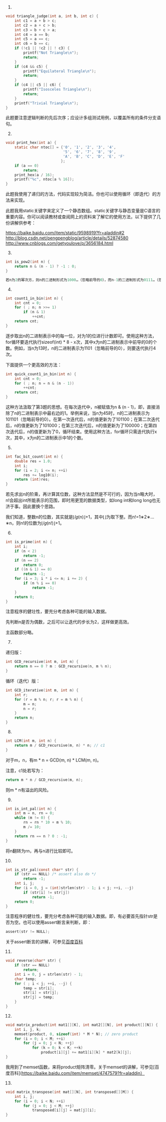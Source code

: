 1.
```c
void triangle_judge(int a, int b, int c) {
	int c1 = a + b > c;
	int c2 = a + c > b;
	int c3 = b + c > a;
	int c4 = a == b;
	int c5 = a == c;
	int c6 = b == c;
	if (!c1 || !c2 || ! c3) {
		printf("Not Triangle\n");
		return;
	}
	if (c4 && c5) {
		printf("Equilateral Triangle\n");
		return;
	}
	if (c4 || c5 || c6) {
		printf("Isosceles Triangle\n");
		return;
	}
	printf("Trivial Triangle\n");
}
```
此题要注意逻辑判断的先后次序；应设计多组测试用例，以覆盖所有的条件分支语句。


2.
```c
void print_hex(int a) {
	static char ntoc[] = {'0', '1', '2', '3', '4',
	                      '5', '6', '7', '8', '9',
	                      'A', 'B', 'C', 'D', 'E', 'F'
	                     };
	if (a == 0)
		return;
	print_hex(a / 16);
	printf("%c", ntoc[a % 16]);
}
```
此题我使用了递归的方法，代码实现较为简洁。你也可以使用循环（即迭代）的方法来实现。

此题我用static关键字来定义了一个静态数组。static关键字与静态变量是C语言的重要内容。你可以阅读教材或查阅网上的资料来了解它的使用方法，以下提供了几份讲解供参考：

https://baike.baidu.com/item/static/9598919?fr=aladdin#2
http://blog.csdn.net/pengpengblog/article/details/52874580
http://www.cnblogs.com/getyoulove/p/3656184.html


3.
```c
int is_pow2(int n) {
	return n & (n - 1) ? -1 : 0;
}

若n为2的幂次方，则n的二进制形式为1000…（忽略前导的0），而n-1的二进制形式为0111…（忽略前导的0），故n & (n - 1)必为0。
```

4.
```c
int count1_in_bin(int n) {
	int cnt = 0;
	for ( ; n; n >>= 1)
		if (n & 1)
			++cnt;
	return cnt;
}
```
逐步取出n的二进制表示中的每一位，对为1的位进行计数即可。使用这种方法，for循环要迭代执行sizeof(int) * 8 - x次，其中x为n的二进制表示中前导的0的个数。例如，当n为13时，n的二进制表示为1101（忽略前导的0），则要迭代执行4次。

下面提供一个更高效的方法：
```c
int quick_count1_in_bin(int n) {
	int cnt = 0;
	for ( ; n; n = n & (n - 1))
		++cnt;
	return cnt;
}
```
这种方法汲取了第3题的思想。在每次迭代中，n被赋值为n & (n - 1)，即，直接消除了n的二进制表示中最右边的1。举例来说，当n为45时，n的二进制表示为101101（忽略前导的0）。在第一次迭代后，n的值更新为了101100；在第二次迭代后，n的值更新为了101000；在第三次迭代后，n的值更新为了100000；在第四次迭代后，n的值更新为了0，循环结束。使用这种方法，for循环只需迭代执行x次，其中，x为n的二进制表示中1的个数。


5.
```c
int fac_bit_count(int n) {
	double res = 1.0;
	int i;
	for (i = 2; i <= n; ++i)
		res += log10(i);
	return (int)res;
}
```
若先求出n的阶乘，再计算其位数，这种方法显然是不可行的，因为当n略大时，n!会超出int所能表示的范围，即时用更宽的数据类型，如long int和long long也无济于事。因此要换个思路。

我们知道，整数n的位数，其实就是⌊𝑙𝑔(n)⌋+1，其中⌊⌋为取下整。而n!=1∗2∗…∗n，则n!的位数为⌊𝑙𝑔(n!)⌋+1。


6.
```c
int is_prime(int n) {
	int i;
	if (n < 2)
		return -1;
	if (n == 2)
		return 0;
	if ((n & 1) == 0)
		return -1;
	for (i = 3; i * i <= n; i += 2) {
		if (n % i == 0)
			return -1;
	}
	return 0;
}
```
注意程序的健壮性，要充分考虑各种可能的输入数据。

先判断n是否为偶数，之后可以让迭代的步长为2，这样做更高效。

主函数部分略。


7.

递归版：
```c
int GCD_recursive(int m, int n) {
	return n == 0 ? m : GCD_recursive(n, m % n);
}
```
循环（迭代）版：
```c
int GCD_iterative(int m, int n) {
	int r;
	for (r = m % n; r; r = m % n) {
		m = n;
		n = r;
	}
	return n;
}
```

8.
```c
int LCM(int m, int n) {
	return m / GCD_recursive(m, n) * n; // c1
}
```
对于m，n，有m * n = GCD(m, n) * LCM(m, n)。

注意，c1处若写为：
```c
return m * n / GCD_recursive(m, n);
```
则m * n有溢出的风险。


9.
```c
int is_int_pal(int n) {
	int m = n, rn = 0;
	while (m != 0) {
		rn = rn * 10 + m % 10;
		m /= 10;
	}
	return rn == n ? 0 : -1;
}
```
将n翻转为rn，再与n进行比较即可。


10.
```c
int is_str_pal(const char* str) {
	if (str == NULL) /* assert also do */
		return -1;
	int i, j;
	for (i = 0, j = (int)strlen(str) - 1; i < j; ++i, --j)
		if (str[i] != str[j])
			return -1;
	return 0;
}
```
注意程序的健壮性，要充分考虑各种可能的输入数据。即，有必要首先指针str是否为空。也可以使用assert断言来判断，即：
```c
assert(str != NULL);
```
关于assert断言的讲解，可参见[百度百科](https://baike.baidu.com/item/assert/10931289?fr=aladdin)


11.
```c
void reverse(char* str) {
	if (str == NULL)
		return;
	int i = 0, j = strlen(str) - 1;
	char temp;
	for ( ; i < j; ++i, --j) {
		temp = str[i];
		str[i] = str[j];
		str[j] = temp;
	}
}
```

12.
```c
void matrix_product(int mat1[][K], int mat2[][N], int product[][N]) {
	int i, j, k;
	memset(product, 0, sizeof(int) * M * N); // zero product
	for (i = 0; i < M; ++i)
		for (j = 0; j < N; ++j)
			for (k = 0; k < K; ++k)
				product[i][j] += mat1[i][k] * mat2[k][j];
}
```
我用到了memset函数，来将product矩阵清零。关于memset的讲解，可参见[百度百科](https://baike.baidu.com/item/memset/4747579?fr=aladdin）


13.
```c
void matrix_transpose(int mat[][N], int transposed[][M]) {
	int i, j;
	for (i = 0; i < N; ++i)
		for (j = 0; j < M; ++j)
			transposed[i][j] = mat[j][i];
}
```
